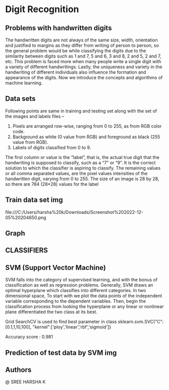 
# Digit Recognition

## Problems with handwritten digits

The handwritten digits are not always of the same size, width, orientation and justified to margins as they differ from writing of person to person, so the general problem would be while classifying the digits due to the similarity between digits such as 1 and 7, 5 and 6, 3 and 8, 2 and 5, 2 and 7, etc. This problem is faced more when many people write a single digit with a variety of different handwritings. Lastly, the uniqueness and variety in the handwriting of different individuals also influence the formation and appearance of the digits. Now we introduce the concepts and algorithms of  machine learning.










## Data sets
Following points are same in training and testing set along with the set of the images and labels files –

   1) Pixels are arranged row-wise, ranging from 0 to 255, as from RGB color code.
   2) Background as white (0 value from RGB) and foreground as black (255 value from RGB).
   3) Labels of digits classified from 0 to 9.


The first column or value is the “label”, that is, the actual true digit that the handwriting is supposed to classify, such as a “7” or “9”. It is the correct solution to which the classifier is aspiring to classify.
The remaining values or all comma separated values, are the pixel values intensities of the handwritten digit, varying from 0 to 255. The size of an image is 28 by 28, so there are 784 (28*28) values for the label


## Train data set img
file:///C:/Users/harsha%20k/Downloads/Screenshot%202022-12-05%20204650.png

## Graph


## CLASSIFIERS
## SVM (Support Vector Machine)

SVM falls into the category of supervised learning, and with the bonus of classification as well as regression problems. Generally, SVM draws an optimal hyperplane which classifies into different categories. In two dimensional space, To start with we plot the data points of the independent variable corresponding to the dependent variables. Then, begin the classification process from looking the hyperplane or any linear or nonlinear plane differentiated the two class at its best.

Grid SearchCV is used to find best parameter in 
class sklearn.svm.SVC("C":[0.1,1,10,100],   "kernel":['ploy','linear','rbf','sigmoid']}


Accuracy score : 0.981

## Prediction of test data by SVM img
## Authors

 @ SREE HARSHA K

